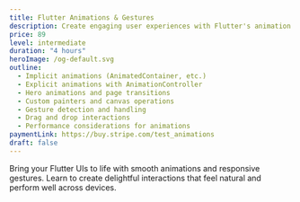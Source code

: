```yaml
---
title: Flutter Animations & Gestures
description: Create engaging user experiences with Flutter's animation system. Master implicit and explicit animations, custom painters, and gesture handling.
price: 89
level: intermediate
duration: "4 hours"
heroImage: /og-default.svg
outline:
  - Implicit animations (AnimatedContainer, etc.)
  - Explicit animations with AnimationController
  - Hero animations and page transitions
  - Custom painters and canvas operations
  - Gesture detection and handling
  - Drag and drop interactions
  - Performance considerations for animations
paymentLink: https://buy.stripe.com/test_animations
draft: false
---
```


Bring your Flutter UIs to life with smooth animations and responsive gestures. Learn to create delightful interactions that feel natural and perform well across devices.
